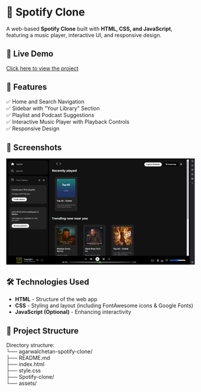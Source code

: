 # 🎵 Spotify Clone  

A web-based **Spotify Clone** built with **HTML, CSS, and JavaScript**, featuring a music player, interactive UI, and responsive design.  

## 🚀 Live Demo  
[Click here to view the project](https://magenta-lolly-cb8823.netlify.app/) 

## 📌 Features  
✅ Home and Search Navigation  
✅ Sidebar with "Your Library" Section  
✅ Playlist and Podcast Suggestions  
✅ Interactive Music Player with Playback Controls  
✅ Responsive Design  

## 📸 Screenshots   
![Spotify Clone Screenshot](assets/screenshot.png)  

## 🛠️ Technologies Used  
- **HTML** - Structure of the web app  
- **CSS** - Styling and layout (including FontAwesome icons & Google Fonts)  
- **JavaScript (Optional)** - Enhancing interactivity  

## 📂 Project Structure  
Directory structure: <br/>
└── agarwalchetan-spotify-clone/ <br/>
    ├── README.md<br/>
    ├── index.html<br/>
    ├── style.css<br/>
    ├── Spotify-clone/<br/>
    └── assets/

